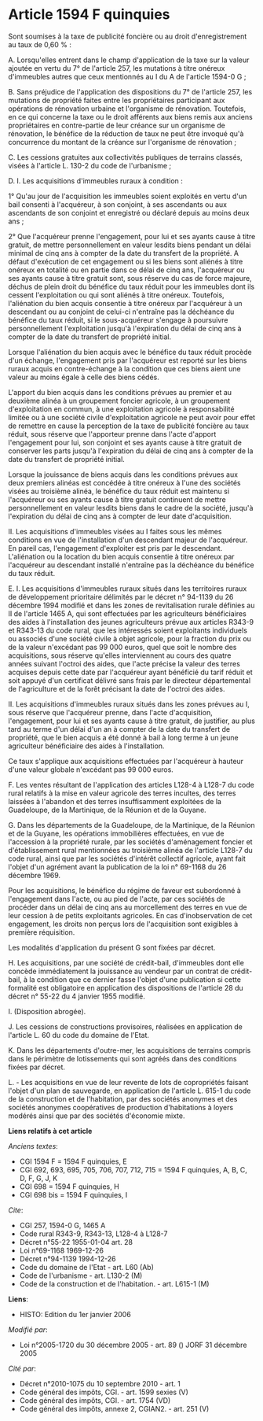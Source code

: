 # Article 1594 F quinquies

Sont soumises à la taxe de publicité foncière ou au droit d'enregistrement au taux de 0,60 % :

A. Lorsqu'elles entrent dans le champ d'application de la taxe sur la valeur ajoutée en vertu du 7° de l'article 257, les
mutations à titre onéreux d'immeubles autres que ceux mentionnés au I du A de l'article 1594-0 G ;

B. Sans préjudice de l'application des dispositions du 7° de l'article 257, les mutations de propriété faites entre les
propriétaires participant aux opérations de rénovation urbaine et l'organisme de rénovation. Toutefois, en ce qui concerne la
taxe ou le droit afférents aux biens remis aux anciens propriétaires en contre-partie de leur créance sur un organisme de
rénovation, le bénéfice de la réduction de taux ne peut être invoqué qu'à concurrence du montant de la créance sur
l'organisme de rénovation ;

C. Les cessions gratuites aux collectivités publiques de terrains classés, visées à l'article L. 130-2 du code de
l'urbanisme ;

D. I. Les acquisitions d'immeubles ruraux à condition :

1° Qu'au jour de l'acquisition les immeubles soient exploités en vertu d'un bail consenti à l'acquéreur, à son conjoint, à
ses ascendants ou aux ascendants de son conjoint et enregistré ou déclaré depuis au moins deux ans ;

2° Que l'acquéreur prenne l'engagement, pour lui et ses ayants cause à titre gratuit, de mettre personnellement en valeur
lesdits biens pendant un délai minimal de cinq ans à compter de la date du transfert de la propriété. A défaut d'exécution de
cet engagement ou si les biens sont aliénés à titre onéreux en totalité ou en partie dans ce délai de cinq ans, l'acquéreur
ou ses ayants cause à titre gratuit sont, sous réserve du cas de force majeure, déchus de plein droit du bénéfice du taux
réduit pour les immeubles dont ils cessent l'exploitation ou qui sont aliénés à titre onéreux. Toutefois, l'aliénation du
bien acquis consentie à titre onéreux par l'acquéreur à un descendant ou au conjoint de celui-ci n'entraîne pas la déchéance
du bénéfice du taux réduit, si le sous-acquéreur s'engage à poursuivre personnellement l'exploitation jusqu'à l'expiration du
délai de cinq ans à compter de la date du transfert de propriété initial.

Lorsque l'aliénation du bien acquis avec le bénéfice du taux réduit procède d'un échange, l'engagement pris par l'acquéreur
est reporté sur les biens ruraux acquis en contre-échange à la condition que ces biens aient une valeur au moins égale à
celle des biens cédés.

L'apport du bien acquis dans les conditions prévues au premier et au deuxième alinéa à un groupement foncier agricole, à un
groupement d'exploitation en commun, à une exploitation agricole à responsabilité limitée ou à une société civile
d'exploitation agricole ne peut avoir pour effet de remettre en cause la perception de la taxe de publicité foncière au taux
réduit, sous réserve que l'apporteur prenne dans l'acte d'apport l'engagement pour lui, son conjoint et ses ayants cause à
titre gratuit de conserver les parts jusqu'à l'expiration du délai de cinq ans à compter de la date du transfert de propriété
initial.

Lorsque la jouissance de biens acquis dans les conditions prévues aux deux premiers alinéas est concédée à titre onéreux à
l'une des sociétés visées au troisième alinéa, le bénéfice du taux réduit est maintenu si l'acquéreur ou ses ayants cause à
titre gratuit continuent de mettre personnellement en valeur lesdits biens dans le cadre de la société, jusqu'à l'expiration
du délai de cinq ans à compter de leur date d'acquisition.

II. Les acquisitions d'immeubles visées au I faites sous les mêmes conditions en vue de l'installation d'un descendant majeur
de l'acquéreur. En pareil cas, l'engagement d'exploiter est pris par le descendant. L'aliénation ou la location du bien
acquis consentie à titre onéreux par l'acquéreur au descendant installé n'entraîne pas la déchéance du bénéfice du taux
réduit.

E. I. Les acquisitions d'immeubles ruraux situés dans les territoires ruraux de développement prioritaire délimités par le
décret n° 94-1139 du 26 décembre 1994 modifié et dans les zones de revitalisation rurale définies au II de l'article 1465 A,
qui sont effectuées par les agriculteurs bénéficiaires des aides à l'installation des jeunes agriculteurs prévue aux articles
R343-9 et R343-13 du code rural, que les intéressés soient exploitants individuels ou associés d'une société civile à objet
agricole, pour la fraction du prix ou de la valeur n'excédant pas 99 000 euros, quel que soit le nombre des acquisitions,
sous réserve qu'elles interviennent au cours des quatre années suivant l'octroi des aides, que l'acte précise la valeur des
terres acquises depuis cette date par l'acquéreur ayant bénéficié du tarif réduit et soit appuyé d'un certificat délivré sans
frais par le directeur départemental de l'agriculture et de la forêt précisant la date de l'octroi des aides.

II. Les acquisitions d'immeubles ruraux situés dans les zones prévues au I, sous réserve que l'acquéreur prenne, dans l'acte
d'acquisition, l'engagement, pour lui et ses ayants cause à titre gratuit, de justifier, au plus tard au terme d'un délai
d'un an à compter de la date du transfert de propriété, que le bien acquis a été donné à bail à long terme à un jeune
agriculteur bénéficiaire des aides à l'installation.

Ce taux s'applique aux acquisitions effectuées par l'acquéreur à hauteur d'une valeur globale n'excédant pas 99 000 euros.

F. Les ventes résultant de l'application des articles L128-4 à L128-7 du code rural relatifs à la mise en valeur agricole des
terres incultes, des terres laissées à l'abandon et des terres insuffisamment exploitées de la Guadeloupe, de la Martinique,
de la Réunion et de la Guyane.

G. Dans les départements de la Guadeloupe, de la Martinique, de la Réunion et de la Guyane, les opérations immobilières
effectuées, en vue de l'accession à la propriété rurale, par les sociétés d'aménagement foncier et d'établissement rural
mentionnées au troisième alinéa de l'article L128-7 du code rural, ainsi que par les sociétés d'intérêt collectif agricole,
ayant fait l'objet d'un agrément avant la publication de la loi n° 69-1168 du 26 décembre 1969.

Pour les acquisitions, le bénéfice du régime de faveur est subordonné à l'engagement dans l'acte, ou au pied de l'acte, par
ces sociétés de procéder dans un délai de cinq ans au morcellement des terres en vue de leur cession à de petits exploitants
agricoles. En cas d'inobservation de cet engagement, les droits non perçus lors de l'acquisition sont exigibles à première
réquisition.

Les modalités d'application du présent G sont fixées par décret.

H. Les acquisitions, par une société de crédit-bail, d'immeubles dont elle concède immédiatement la jouissance au vendeur par
un contrat de crédit-bail, à la condition que ce dernier fasse l'objet d'une publication si cette formalité est obligatoire
en application des dispositions de l'article 28 du décret n° 55-22 du 4 janvier 1955 modifié.

I. (Disposition abrogée).

J. Les cessions de constructions provisoires, réalisées en application de l'article L. 60 du code du domaine de l'Etat.

K. Dans les départements d'outre-mer, les acquisitions de terrains compris dans le périmètre de lotissements qui sont agréés
dans des conditions fixées par décret.

L. - Les acquisitions en vue de leur revente de lots de copropriétés faisant l'objet d'un plan de sauvegarde, en application
de l'article L. 615-1 du code de la construction et de l'habitation, par des sociétés anonymes et des sociétés anonymes
coopératives de production d'habitations à loyers modérés ainsi que par des sociétés d'économie mixte.

**Liens relatifs à cet article**

_Anciens textes_:

  - CGI 1594 F = 1594 F quinquies, E
  - CGI 692, 693, 695, 705, 706, 707, 712, 715 = 1594 F quinquies, A, B, C, D, F, G, J, K
  - CGI 698 = 1594 F quinquies, H
  - CGI 698 bis = 1594 F quinquies, I

_Cite_:

  - CGI 257, 1594-0 G, 1465 A
  - Code rural R343-9, R343-13, L128-4 à L128-7
  - Décret n°55-22 1955-01-04 art. 28
  - Loi n°69-1168 1969-12-26
  - Décret n°94-1139 1994-12-26
  - Code du domaine de l'Etat - art. L60 (Ab)
  - Code de l'urbanisme - art. L130-2 (M)
  - Code de la construction et de l'habitation. - art. L615-1 (M)

**Liens**:

  - HISTO: Edition du 1er janvier 2006

_Modifié par_:

  - Loi n°2005-1720 du 30 décembre 2005 - art. 89 () JORF 31 décembre 2005

_Cité par_:

  - Décret n°2010-1075 du 10 septembre 2010 - art. 1
  - Code général des impôts, CGI. - art. 1599 sexies (V)
  - Code général des impôts, CGI. - art. 1754 (VD)
  - Code général des impôts, annexe 2, CGIAN2. - art. 251 (V)
